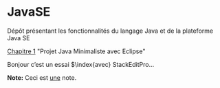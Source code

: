 # JavaSE
Dépôt présentant les fonctionnalités du langage Java et de la plateforme Java SE

[Chapitre 1](https://github.com/maelyo/JavaSE/tree/master/Projet_JavaSE_Chapitre1) "Projet Java Minimaliste avec Eclipse"

Bonjour c’est un essai $\index{avec} StackEditPro...

**Note:** Ceci est [une](une,deux) note.
<!--stackedit_data:
eyJoaXN0b3J5IjpbLTE0NDgwOTEwNjIsOTQ2MzE2NDQyLC0xND
I1OTA3ODc2LDExOTgzMjQwODksLTEzMjI2OTY4MjEsLTIwMzI1
NDA1MTUsLTY0MDAwNjU3OSw0MzA1MTUwMjYsMTAwMTU1NTg0Ni
w2MzA1NzA2MDNdfQ==
-->